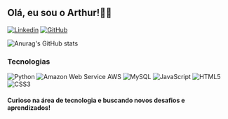 ## Olá, eu sou o Arthur!🙋‍♂️

[![Linkedin](https://img.shields.io/badge/LinkedIn-0077B5?style=for-the-badge&logo=linkedin&logoColor=white)]("https://www.linkedin.com/in/arthurrmartins/")
[![GitHub](https://img.shields.io/badge/GitHub-100000?style=for-the-badge&logo=github&logoColor=white)]("https://github.com/ArthurRodriguesm")

![Anurag's GitHub stats](https://github-readme-stats.vercel.app/api?username=arthurrodriguesm&show_icons=true&theme=dark)

### Tecnologias
<div style="display: inline-block">
    <img src="https://img.shields.io/badge/Python-3776AB?style=for-the-badge&logo=python&logoColor=white" alt="Python" title="Python"/>
    <img src="https://img.shields.io/badge/Amazon_AWS-FF9900?style=for-the-badge&logo=amazonaws&logoColor=white" alt="Amazon Web Service AWS" title="AWS"/>
    <img src="https://img.shields.io/badge/MySQL-005C84?style=for-the-badge&logo=mysql&logoColor=white" alt="MySQL" title="MySQL"/>  
    <img src="https://img.shields.io/badge/JavaScript-F7DF1E?style=for-the-badge&logo=javascript&logoColor=black" alt="JavaScript" title="JavaScript"/>
    <img src="https://img.shields.io/badge/HTML5-E34F26?style=for-the-badge&logo=html5&logoColor=white" alt="HTML5" title="HTML5"/>
    <img src="https://img.shields.io/badge/CSS3-1572B6?style=for-the-badge&logo=css3&logoColor=white" alt="CSS3" title="CSS3"/>
</div>

#### Curioso na área de tecnologia e buscando novos desafios e aprendizados!

